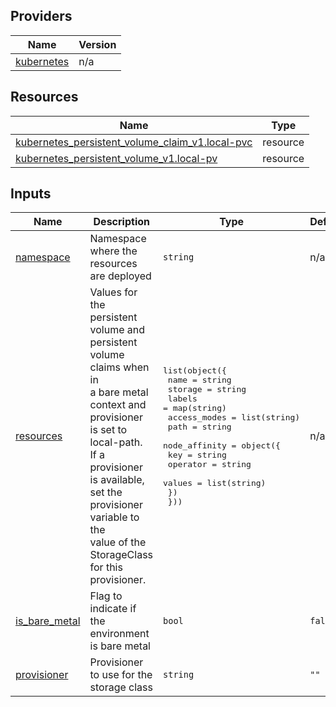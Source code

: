 <!-- BEGIN_TF_DOCS -->


## Providers

| Name | Version |
|------|---------|
| <a name="provider_kubernetes"></a> [kubernetes](#provider\_kubernetes) | n/a |

## Resources

| Name | Type |
|------|------|
| [kubernetes_persistent_volume_claim_v1.local-pvc](https://registry.terraform.io/providers/hashicorp/kubernetes/latest/docs/resources/persistent_volume_claim_v1) | resource |
| [kubernetes_persistent_volume_v1.local-pv](https://registry.terraform.io/providers/hashicorp/kubernetes/latest/docs/resources/persistent_volume_v1) | resource |

## Inputs

| Name | Description | Type | Default | Required |
|------|-------------|------|---------|:--------:|
| <a name="input_namespace"></a> [namespace](#input\_namespace) | Namespace where the resources are deployed | `string` | n/a | yes |
| <a name="input_resources"></a> [resources](#input\_resources) | Values for the persistent volume and persistent volume claims when in <br>  a bare metal context and provisioner is set to local-path.<br>  If a provisioner is available, set the provisioner variable to the <br>  value of the StorageClass for this provisioner. | <pre>list(object({<br>    name         = string<br>    storage      = string<br>    labels       = map(string)<br>    access_modes = list(string)<br>    path         = string<br>    node_affinity = object({<br>      key      = string<br>      operator = string<br>      values   = list(string)<br>    })<br>  }))</pre> | n/a | yes |
| <a name="input_is_bare_metal"></a> [is\_bare\_metal](#input\_is\_bare\_metal) | Flag to indicate if the environment is bare metal | `bool` | `false` | no |
| <a name="input_provisioner"></a> [provisioner](#input\_provisioner) | Provisioner to use for the storage class | `string` | `""` | no |
<!-- END_TF_DOCS -->